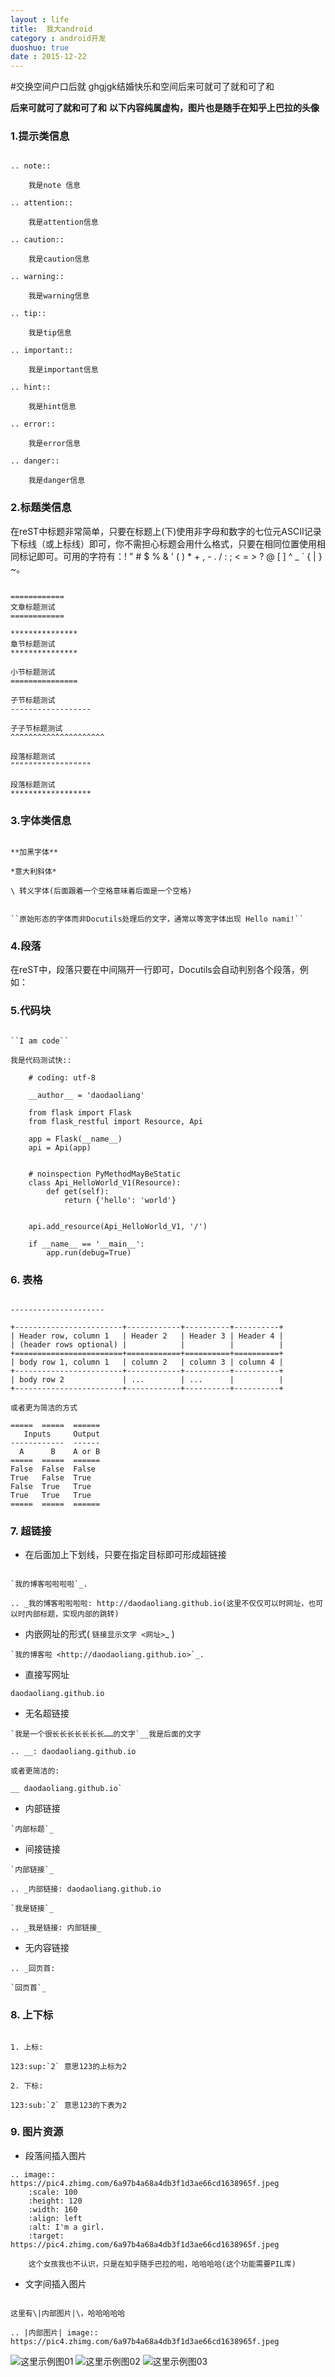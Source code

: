 ```yaml
---
layout : life
title:  我大android
category : android开发
duoshuo: true
date : 2015-12-22
---
```

#交换空间户口后就 ghgjgk结婚快乐和空间后来可就可了就和可了和

**后来可就可了就和可了和**
**以下内容纯属虚构，图片也是随手在知乎上巴拉的头像**

### 1.提示类信息

```

.. note::

    我是note 信息

.. attention::

    我是attention信息

.. caution::

    我是caution信息

.. warning::

    我是warning信息

.. tip::

    我是tip信息

.. important::

    我是important信息

.. hint::

    我是hint信息

.. error::

    我是error信息

.. danger::

    我是danger信息
```


### 2.标题类信息

在reST中标题非常简单，只要在标题上(下)使用非字母和数字的七位元ASCII记录下标线（或上标线）即可，你不需担心标题会用什么格式，只要在相同位置使用相同标记即可。可用的字符有：! " # $ % & ' ( ) * + , - . / : ; < = > ? @ [ ] ^ _ ` { | } ~。


```

============
文章标题测试
============

***************
章节标题测试
***************

小节标题测试
===============

子节标题测试
------------------

子子节标题测试
^^^^^^^^^^^^^^^^^^^^^

段落标题测试
""""""""""""""""""

段落标题测试
******************

```

### 3.字体类信息

```

**加黑字体**

*意大利斜体*

\ 转义字体(后面跟着一个空格意味着后面是一个空格)


``原始形态的字体而非Docutils处理后的文字，通常以等宽字体出现 Hello nami!``

```

### 4.段落 

在reST中，段落只要在中间隔开一行即可，Docutils会自动判别各个段落，例如：

### 5.代码块

```

``I am code``

我是代码测试快::

    # coding: utf-8

    __author__ = 'daodaoliang'

    from flask import Flask
    from flask_restful import Resource, Api

    app = Flask(__name__)
    api = Api(app)


    # noinspection PyMethodMayBeStatic
    class Api_HelloWorld_V1(Resource):
        def get(self):
            return {'hello': 'world'}


    api.add_resource(Api_HelloWorld_V1, '/')

    if __name__ == '__main__':
        app.run(debug=True)

```

### 6. 表格

```

---------------------

+------------------------+------------+----------+----------+
| Header row, column 1   | Header 2   | Header 3 | Header 4 |
| (header rows optional) |            |          |          |
+========================+============+==========+==========+
| body row 1, column 1   | column 2   | column 3 | column 4 |
+------------------------+------------+----------+----------+
| body row 2             | ...        | ...      |          |
+------------------------+------------+----------+----------+

或者更为简洁的方式

=====  =====  ======
   Inputs     Output
------------  ------
  A      B    A or B
=====  =====  ======
False  False  False
True   False  True
False  True   True
True   True   True
=====  =====  ======

```

### 7. 超链接 

+ 在后面加上下划线，只要在指定目标即可形成超链接

```

`我的博客啦啦啦啦`_.

.. _我的博客啦啦啦啦: http://daodaoliang.github.io(这里不仅仅可以时网址，也可以时内部标题，实现内部的跳转) 

```

+ 内嵌网址的形式( `链接显示文字 <网址>`_ )

```
`我的博客啦 <http://daodaoliang.github.io>`_.
```

+ 直接写网址

```
daodaoliang.github.io
```

+ 无名超链接

```
`我是一个很长长长长长长长……的文字`__我是后面的文字

.. __: daodaoliang.github.io

或者更简洁的:

__ daodaoliang.github.io`
```

+ 内部链接

```
`内部标题`_ 
```

+ 间接链接

```
`内部链接`_

.. _内部链接: daodaoliang.github.io

`我是链接`_

.. _我是链接: 内部链接_

```

+ 无内容链接

```
.. _回页首:

`回页首`_
```

### 8. 上下标

```

1. 上标:

123:sup:`2` 意思123的上标为2

2. 下标:

123:sub:`2` 意思123的下表为2

```


### 9. 图片资源

+ 段落间插入图片

```
.. image:: https://pic4.zhimg.com/6a97b4a68a4db3f1d3ae66cd1638965f.jpeg
	:scale: 100
	:height: 120
	:width: 160
	:align: left
	:alt: I'm a girl.
	:target: https://pic4.zhimg.com/6a97b4a68a4db3f1d3ae66cd1638965f.jpeg
   	
	这个女孩我也不认识，只是在知乎随手巴拉的啦，哈哈哈哈(这个功能需要PIL库)
```

+ 文字间插入图片

```

这里有\|内部图片|\，哈哈哈哈哈

.. |内部图片| image:: https://pic4.zhimg.com/6a97b4a68a4db3f1d3ae66cd1638965f.jpeg

```


![这里示例图01](/res/img/blog/项目工程管理/2015-12-22-01.png)
![这里示例图02](/res/img/blog/项目工程管理/2015-12-22-02.png)
![这里示例图03](/res/img/blog/项目工程管理/2015-12-22-03.png)




